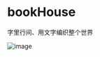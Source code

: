 # bookHouse
字里行间、用文字编织整个世界

![image](https://github.com/user-attachments/assets/78fbe116-54c9-41ad-8033-24846641a20c)
